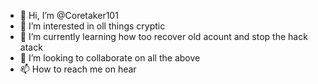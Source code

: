 - 👋 Hi, I’m @Coretaker101
- 👀 I’m interested in oll things cryptic
- 🌱 I’m currently learning how too recover old acount and stop the hack atack
- 💞️ I’m looking to collaborate on all the above
- 📫 How to reach me on hear

<!---
Coretaker101/Coretaker101 is a ✨ special ✨ repository because its `README.md` (this file) appears on your GitHub profile.
You can click the Preview link to take a look at your changes.
--->

